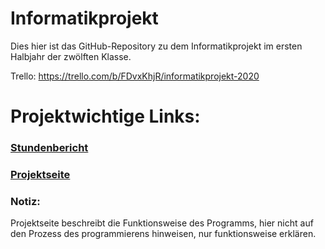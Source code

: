 # Informatikprojekt
Dies hier ist das GitHub-Repository zu dem Informatikprojekt im ersten Halbjahr der zwölften Klasse.

Trello: https://trello.com/b/FDvxKhjR/informatikprojekt-2020

# Projektwichtige Links:

### [Stundenbericht](https://github.com/Felixzed/Informatikprojekt/blob/master/Stundenbericht.md)

### [Projektseite](https://github.com/Felixzed/Informatikprojekt/blob/master/Projektseite.md) 

### Notiz:
Projektseite beschreibt die Funktionsweise des Programms, hier nicht auf den Prozess des programmierens hinweisen, nur funktionsweise erklären.
